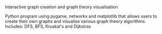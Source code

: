 Interactive graph creation and graph theory visualisation

Python program using pygame, networkx and matplotlib that allows users to create their own graphs and visualise various graph theory algorithms.
Includes: DFS, BFS, Kruskal's and Dijkstras

